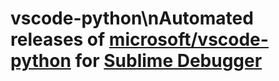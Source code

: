 # vscode-python\nAutomated releases of [microsoft/vscode-python](https://github.com/microsoft/vscode-python) for [Sublime Debugger](https://github.com/daveleroy/SublimeDebugger)
